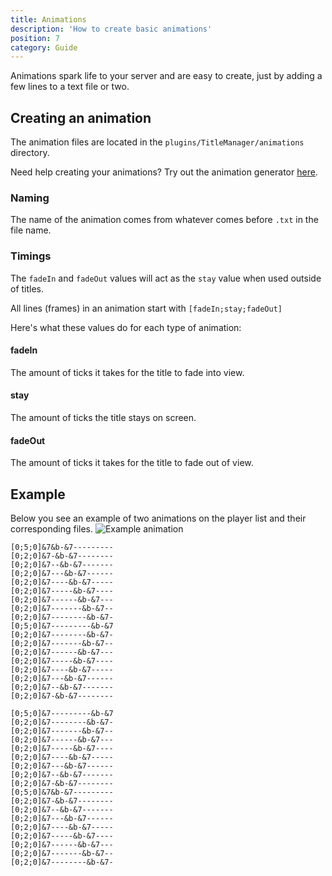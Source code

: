 ```yaml
---
title: Animations
description: 'How to create basic animations'
position: 7
category: Guide
---
```


Animations spark life to your server and are easy to create,
just by adding a few lines to a text file or two.

## Creating an animation
<alert type="info">

The animation files are located in the `plugins/TitleManager/animations` directory.

</alert>

<alert type="info">

Need help creating your animations? Try out the animation generator [here](https://tarkan.dev/tmgenerator).

</alert>

### Naming
The name of the animation comes from whatever comes before `.txt` in the file name.

### Timings
<alert type="warning">

The `fadeIn` and `fadeOut` values will act as the `stay` value when used outside of titles.

</alert>

All lines (frames) in an animation start with `[fadeIn;stay;fadeOut]`

Here's what these values do for each type of animation:
#### fadeIn
The amount of ticks it takes for the title to fade into view.

#### stay
The amount of ticks the title stays on screen.

#### fadeOut
The amount of ticks it takes for the title to fade out of view.

## Example
Below you see an example of two animations on the player list and their corresponding files.
![Example animation](http://i.imgur.com/KFgC8V1.gif)

<code-group>
  <code-block label="left-to-right" active>

  ```[left-to-right.txt]
  [0;5;0]&7&b-&7---------
  [0;2;0]&7-&b-&7--------
  [0;2;0]&7--&b-&7-------
  [0;2;0]&7---&b-&7------
  [0;2;0]&7----&b-&7-----
  [0;2;0]&7-----&b-&7----
  [0;2;0]&7------&b-&7---
  [0;2;0]&7-------&b-&7--
  [0;2;0]&7--------&b-&7-
  [0;5;0]&7---------&b-&7
  [0;2;0]&7--------&b-&7-
  [0;2;0]&7-------&b-&7--
  [0;2;0]&7------&b-&7---
  [0;2;0]&7-----&b-&7----
  [0;2;0]&7----&b-&7-----
  [0;2;0]&7---&b-&7------
  [0;2;0]&7--&b-&7-------
  [0;2;0]&7-&b-&7--------
  ```

  </code-block>
  <code-block label="right-to-left">

  ```[right-to-left.txt]
  [0;5;0]&7---------&b-&7
  [0;2;0]&7--------&b-&7-
  [0;2;0]&7-------&b-&7--
  [0;2;0]&7------&b-&7---
  [0;2;0]&7-----&b-&7----
  [0;2;0]&7----&b-&7-----
  [0;2;0]&7---&b-&7------
  [0;2;0]&7--&b-&7-------
  [0;2;0]&7-&b-&7--------
  [0;5;0]&7&b-&7---------
  [0;2;0]&7-&b-&7--------
  [0;2;0]&7--&b-&7-------
  [0;2;0]&7---&b-&7------
  [0;2;0]&7----&b-&7-----
  [0;2;0]&7-----&b-&7----
  [0;2;0]&7------&b-&7---
  [0;2;0]&7-------&b-&7--
  [0;2;0]&7--------&b-&7-
  ```

  </code-block>
</code-group>
